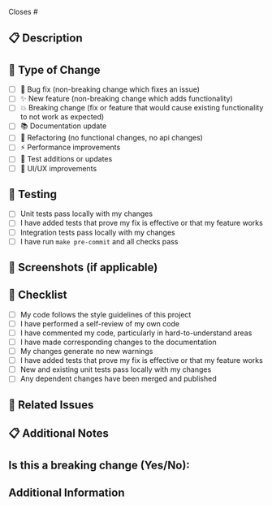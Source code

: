 <!---
Thanks for creating a Pull Request 💖!

Please read the following before submitting:
- Keep your PR as small as possible.
- Limit your PR to one type (docs, feature, refactoring, ci, or bugfix)
- Run `make pre-commit` locally before submitting
-->

Closes # <!-- GitHub issue # here -->

## 📋 Description

<!-- Add a brief description of the changes -->

## 🔄 Type of Change

- [ ] 🐛 Bug fix (non-breaking change which fixes an issue)
- [ ] ✨ New feature (non-breaking change which adds functionality)
- [ ] 💥 Breaking change (fix or feature that would cause existing functionality to not work as expected)
- [ ] 📚 Documentation update
- [ ] 🔧 Refactoring (no functional changes, no api changes)
- [ ] ⚡ Performance improvements
- [ ] 🧪 Test additions or updates
- [ ] 🎨 UI/UX improvements

## 🧪 Testing

- [ ] Unit tests pass locally with my changes
- [ ] I have added tests that prove my fix is effective or that my feature works
- [ ] Integration tests pass locally with my changes
- [ ] I have run `make pre-commit` and all checks pass

## 📸 Screenshots (if applicable)

<!-- Add screenshots to help explain your changes -->

## 📝 Checklist

- [ ] My code follows the style guidelines of this project
- [ ] I have performed a self-review of my own code
- [ ] I have commented my code, particularly in hard-to-understand areas
- [ ] I have made corresponding changes to the documentation
- [ ] My changes generate no new warnings
- [ ] I have added tests that prove my fix is effective or that my feature works
- [ ] New and existing unit tests pass locally with my changes
- [ ] Any dependent changes have been merged and published

## 🔗 Related Issues

<!-- Link to related issues -->

## 📋 Additional Notes

<!-- Any additional information, deployment notes, etc. -->

<!-- Please describe the behavior or changes this PR adds. -->

## Is this a breaking change (Yes/No):

## Additional Information
